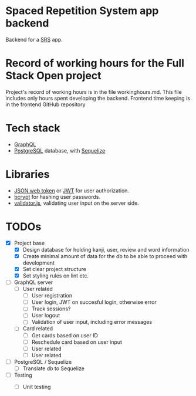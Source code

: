 # Spaced Repetition System app backend
Backend for a [SRS](https://en.wikipedia.org/wiki/Spaced_repetition) app.

# Record of working hours for the Full Stack Open project
Project's record of working hours is in the file workinghours.md.
This file includes only hours spent developing the backend.
Frontend time keeping is in the frontend GitHub repository

# Tech stack
- [GraphQL](https://graphql.org/)
- [PostgreSQL](https://www.postgresql.org/) database, with [Sequelize](https://sequelize.org/)

# Libraries
- [JSON web token](https://www.npmjs.com/package/jsonwebtoken) or [JWT](https://jwt.io/) for user authorization.
- [bcrypt](https://www.npmjs.com/package/bcrypt) for hashing user passwords.
- [validator.js](https://www.npmjs.com/package/validator), validating user input on the server side.

# TODOs
- [X] Project base
    - [X] Design database for holding kanji, user, review and word information
    - [X] Create minimal amount of data for the db to be able to proceed with development
    - [X] Set clear project structure
    - [X] Set styling rules on lint etc.
- [ ] GraphQL server
    - [ ] User related
        - [ ] User registration
        - [ ] User login, JWT on succesful login, otherwise error
        - [ ] Track sessions?
        - [ ] User logout
        - [ ] Validation of user input, including error messages
    - [ ] Card related
        - [ ] Get cards based on user ID
        - [ ] Reschedule card based on user input
        - [ ] User related
        - [ ] User related
- [ ] PostgreSQL / Sequelize
    - [ ] Translate db to Sequelize
- [ ] Testing
    - [ ] Unit testing
    